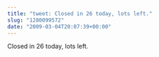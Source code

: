 ```yaml
---
title: "tweet: Closed in 26 today, lots left."
slug: "1280099572"
date: "2009-03-04T20:07:39+00:00"
---
```

Closed in 26 today, lots left.